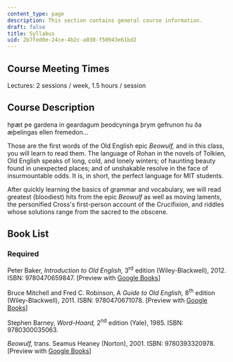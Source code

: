 ```yaml
---
content_type: page
description: This section contains general course information.
draft: false
title: Syllabus
uid: 2b7fed0e-24ce-4b2c-a030-f50943e61bd2
---
```

## Course Meeting Times

Lectures: 2 sessions / week, 1.5 hours / session

## Course Description

hƿæt ƿe gardena in geardagum þeodcyninga þrym gefrunon hu ða æþelingas ellen fremedon…

Those are the first words of the Old English epic *Beowulf,* and in this class, you will learn to read them. The language of Rohan in the novels of Tolkien, Old English speaks of long, cold, and lonely winters; of haunting beauty found in unexpected places; and of unshakable resolve in the face of insurmountable odds. It is, in short, the perfect language for MIT students.

After quickly learning the basics of grammar and vocabulary, we will read greatest (bloodiest) hits from the epic *Beowulf* as well as moving laments, the personified Cross's first-person account of the Crucifixion, and riddles whose solutions range from the sacred to the obscene.

## Book List

### Required

Peter Baker, *Introduction to Old English,* 3<sup>rd</sup> edition (Wiley-Blackwell), 2012. ISBN: 9780470659847. \[Preview with [Google Books](https://www.google.com/books/edition/Introduction_to_Old_English/plIqudth2IwC?hl=en&gbpv=1)\]

Bruce Mitchell and Fred C. Robinson, A *Guide to Old English,* 8<sup>th</sup> edition (Wiley-Blackwell), 2011. ISBN: ‎9780470671078. \[Preview with [Google Books](https://www.google.com/books/edition/A_Guide_to_Old_English/hwzlYFlKlOoC?hl=en&gbpv=1)\]

Stephen Barney, *Word-Hoard,* 2<sup>nd</sup> edition (Yale), 1985. ISBN: ‎9780300035063. 

*Beowulf,* trans. Seamus Heaney (Norton), 2001. ISBN: ‎9780393320978. \[Preview with [Google Books](https://www.google.com/books/edition/Beowulf_a_New_Verse_Translation_Bilingua/m-7crEM3A0AC?hl=en&gbpv=1)\]